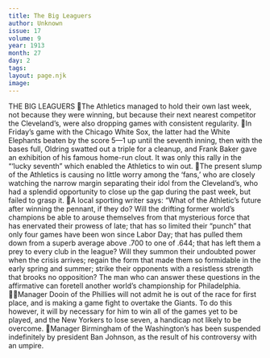 ```yaml
---
title: The Big Leaguers
author: Unknown
issue: 17
volume: 9
year: 1913
month: 27
day: 2
tags:
layout: page.njk
image:
---
```

THE BIG LEAGUERS The Athletics managed to hold their own last week, not because they were winning, but because their next nearest competitor the Cleveland’s, were also dropping games with consistent regularity. In Friday’s game with the Chicago White Sox, the latter had the White Elephants beaten by the score 5—1 up until the seventh inning, then with the bases full, Oldring swatted out a triple for a cleanup, and Frank Baker gave an exhibition of his famous home-run clout. It was only this rally in the “‘lucky seventh” which enabled the Athletics to win out. The present slump of the Athletics is causing no little worry among the ‘fans,’ who are closely watching the narrow margin separating their idol from the Cleveland’s, who had a splendid opportunity to close up the gap during the past week, but failed to grasp it. A local sporting writer says: “What of the Athletic’s future after winning the pennant, if they do? Will the drifting former world’s champions be able to arouse themselves from that mysterious force that has enervated their prowess of late; that has so limited their “punch” that only four games have been won since Labor Day; that has pulled them down from a superb average above .700 to one of .644; that has left them a prey to every club in the league? Will they summon their undoubted power when the crisis arrives; regain the form that made them so formidable in the early spring and summer; strike their opponents with a resistless strength that brooks no opposition? The man who can answer these questions in the affirmative can foretell another world’s championship for Philadelphia. Manager Dooin of the Phillies will not admit he is out of the race for first place, and is making a game fight to overtake the Giants. To do this however, it will by necessary for him to win all of the games yet to be played, and the New Yorkers to lose seven, a handicap not likely to be overcome. Manager Birmingham of the Washington’s has been suspended indefinitely by president Ban Johnson, as the result of his controversy with an umpire.
